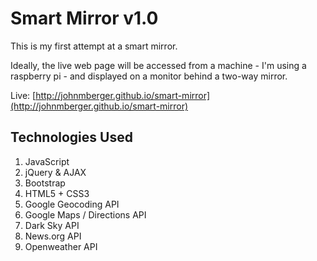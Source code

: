# Smart Mirror v1.0

This is my first attempt at a smart mirror.

Ideally, the live web page will be accessed from a machine - I'm using a raspberry pi - and displayed on a monitor behind a two-way mirror.

Live: [http://johnmberger.github.io/smart-mirror](http://johnmberger.github.io/smart-mirror)

## Technologies Used

1. JavaScript
1. jQuery & AJAX
1. Bootstrap
1. HTML5 + CSS3
1. Google Geocoding API
1. Google Maps / Directions API
1. Dark Sky API
1. News.org API
1. Openweather API
